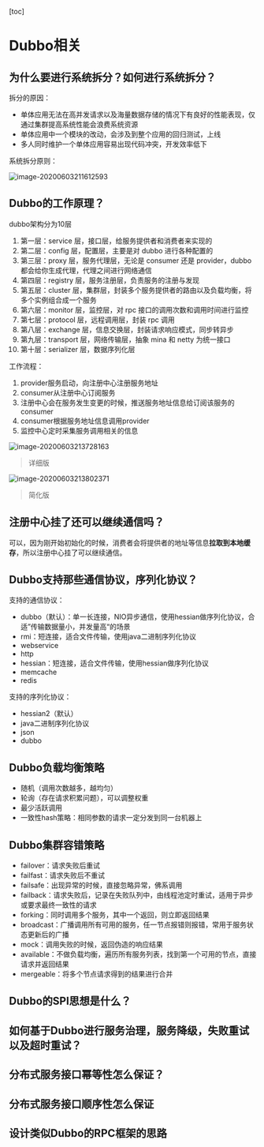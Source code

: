 [toc]

# Dubbo相关



## 为什么要进行系统拆分？如何进行系统拆分？

拆分的原因：

-   单体应用无法在高并发请求以及海量数据存储的情况下有良好的性能表现，仅通过集群提高系统性能会浪费系统资源
-   单体应用中一个模块的改动，会涉及到整个应用的回归测试，上线
-   多人同时维护一个单体应用容易出现代码冲突，开发效率低下



系统拆分原则：

![image-20200603211612593](https://images-1255831004.cos.ap-guangzhou.myqcloud.com/online/image-20200603211612593.png)



## Dubbo的工作原理？

dubbo架构分为10层

1.  第一层：service 层，接口层，给服务提供者和消费者来实现的
2.  第二层：config 层，配置层，主要是对 dubbo 进行各种配置的
3.  第三层：proxy 层，服务代理层，无论是 consumer 还是 provider，dubbo 都会给你生成代理，代理之间进行网络通信
4.  第四层：registry 层，服务注册层，负责服务的注册与发现
5.  第五层：cluster 层，集群层，封装多个服务提供者的路由以及负载均衡，将多个实例组合成一个服务
6.  第六层：monitor 层，监控层，对 rpc 接口的调用次数和调用时间进行监控
7.  第七层：protocol 层，远程调用层，封装 rpc 调用
8.  第八层：exchange 层，信息交换层，封装请求响应模式，同步转异步
9.  第九层：transport 层，网络传输层，抽象 mina 和 netty 为统一接口
10.  第十层：serializer 层，数据序列化层



工作流程：

1.  provider服务启动，向注册中心注册服务地址
2.  consumer从注册中心订阅服务
3.  注册中心会在服务发生变更的时候，推送服务地址信息给订阅该服务的consumer
4.  consumer根据服务地址信息调用provider
5.  监控中心定时采集服务调用相关的信息

![image-20200603213728163](https://images-1255831004.cos.ap-guangzhou.myqcloud.com/online/image-20200603213728163.png)

>   详细版

![image-20200603213802371](https://images-1255831004.cos.ap-guangzhou.myqcloud.com/online/image-20200603213802371.png)

>   简化版



## 注册中心挂了还可以继续通信吗？

可以，因为刚开始初始化的时候，消费者会将提供者的地址等信息**拉取到本地缓存**，所以注册中心挂了可以继续通信。



## Dubbo支持那些通信协议，序列化协议？

支持的通信协议：

-   dubbo（默认）：单一长连接，NIO异步通信，使用hessian做序列化协议，合适”传输数据量小，并发量高“的场景
-   rmi：短连接，适合文件传输，使用java二进制序列化协议
-   webservice
-   http
-   hessian：短连接，适合文件传输，使用hessian做序列化协议
-   memcache
-   redis



支持的序列化协议：

-   hessian2（默认）
-   java二进制序列化协议
-   json
-   dubbo



## Dubbo负载均衡策略

-   随机（调用次数越多，越均匀）
-   轮询（存在请求积累问题），可以调整权重
-   最少活跃调用
-   一致性hash策略：相同参数的请求一定分发到同一台机器上



## Dubbo集群容错策略

-   failover：请求失败后重试
-   failfast：请求失败后不重试
-   failsafe：出现异常的时候，直接忽略异常，佛系调用
-   failback：请求失败后，记录在失败队列中，由线程池定时重试，适用于异步或要求最终一致性的请求
-   forking：同时调用多个服务，其中一个返回，则立即返回结果
-   broadcast：广播调用所有可用的服务，任一节点报错则报错，常用于服务状态更新后的广播
-   mock：调用失败的时候，返回伪造的响应结果
-   available：不做负载均衡，遍历所有服务列表，找到第一个可用的节点，直接请求并返回结果
-   mergeable：将多个节点请求得到的结果进行合并



## Dubbo的SPI思想是什么？



## 如何基于Dubbo进行服务治理，服务降级，失败重试以及超时重试？



## 分布式服务接口幂等性怎么保证？



## 分布式服务接口顺序性怎么保证



## 设计类似Dubbo的RPC框架的思路



